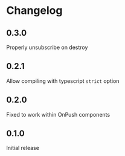 # Changelog

## 0.3.0

Properly unsubscribe on destroy

## 0.2.1

Allow compiling with typescript `strict` option

## 0.2.0

Fixed to work within OnPush components

## 0.1.0

Initial release
